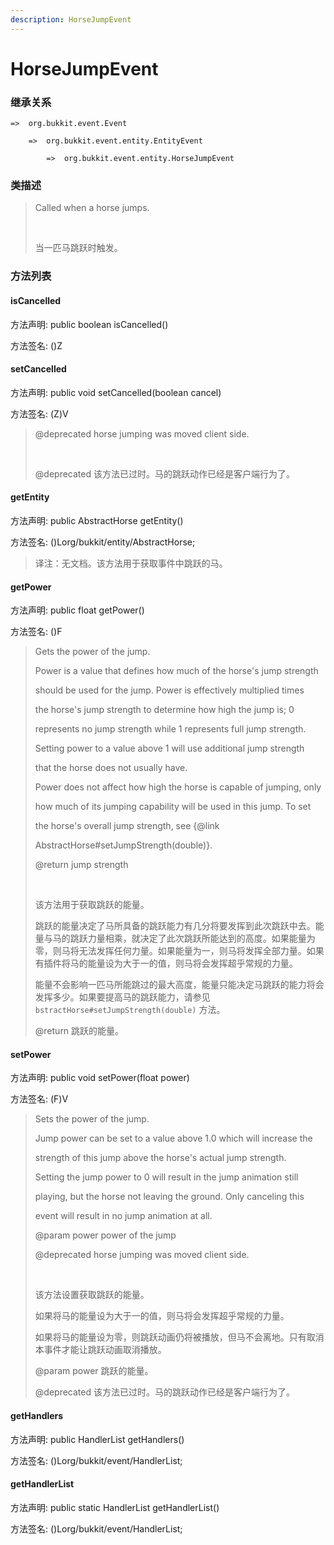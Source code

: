 ```yaml
---
description: HorseJumpEvent
---
```


# HorseJumpEvent

### 继承关系

    =>  org.bukkit.event.Event

        =>  org.bukkit.event.entity.EntityEvent

            =>  org.bukkit.event.entity.HorseJumpEvent

### 类描述

> Called when a horse jumps.
> 
> <br>
> 
> 当一匹马跳跃时触发。

### 方法列表

#### isCancelled

方法声明: public boolean isCancelled()

方法签名: ()Z

#### setCancelled

方法声明: public void setCancelled(boolean cancel)

方法签名: (Z)V

> @deprecated horse jumping was moved client side.
> 
> <br>
> 
> @deprecated 该方法已过时。马的跳跃动作已经是客户端行为了。

#### getEntity

方法声明: public AbstractHorse getEntity()

方法签名: ()Lorg/bukkit/entity/AbstractHorse;

> 译注：无文档。该方法用于获取事件中跳跃的马。

#### getPower

方法声明: public float getPower()

方法签名: ()F

> Gets the power of the jump.
> 
> Power is a value that defines how much of the horse's jump strength
> 
> should be used for the jump. Power is effectively multiplied times
> 
> the horse's jump strength to determine how high the jump is; 0
> 
> represents no jump strength while 1 represents full jump strength.
> 
> Setting power to a value above 1 will use additional jump strength
> 
> that the horse does not usually have.
> 
> Power does not affect how high the horse is capable of jumping, only
> 
> how much of its jumping capability will be used in this jump. To set
> 
> the horse's overall jump strength, see {@link
> 
> AbstractHorse#setJumpStrength(double)}.
> 
> @return jump strength
> 
> <br>
> 
> 该方法用于获取跳跃的能量。
> 
> 跳跃的能量决定了马所具备的跳跃能力有几分将要发挥到此次跳跃中去。能量与马的跳跃力量相乘，就决定了此次跳跃所能达到的高度。如果能量为零，则马将无法发挥任何力量。如果能量为一，则马将发挥全部力量。如果有插件将马的能量设为大于一的值，则马将会发挥超乎常规的力量。
> 
> 能量不会影响一匹马所能跳过的最大高度，能量只能决定马跳跃的能力将会发挥多少。如果要提高马的跳跃能力，请参见 `bstractHorse#setJumpStrength(double)` 方法。
> 
> @return 跳跃的能量。

#### setPower

方法声明: public void setPower(float power)

方法签名: (F)V

> Sets the power of the jump.
> 
> Jump power can be set to a value above 1.0 which will increase the
> 
> strength of this jump above the horse's actual jump strength.
> 
> Setting the jump power to 0 will result in the jump animation still
> 
> playing, but the horse not leaving the ground. Only canceling this
> 
> event will result in no jump animation at all.
> 
> @param power power of the jump
> 
> @deprecated horse jumping was moved client side.
> 
> <br>
> 
> 该方法设置获取跳跃的能量。
> 
> 如果将马的能量设为大于一的值，则马将会发挥超乎常规的力量。
> 
> 如果将马的能量设为零，则跳跃动画仍将被播放，但马不会离地。只有取消本事件才能让跳跃动画取消播放。
> 
> @param power 跳跃的能量。
> 
> @deprecated 该方法已过时。马的跳跃动作已经是客户端行为了。

#### getHandlers

方法声明: public HandlerList getHandlers()

方法签名: ()Lorg/bukkit/event/HandlerList;

#### getHandlerList

方法声明: public static HandlerList getHandlerList()

方法签名: ()Lorg/bukkit/event/HandlerList;